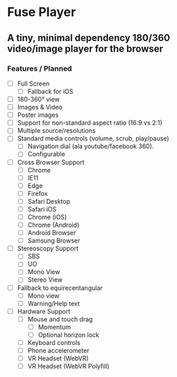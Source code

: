# Fuse Player
## A tiny, minimal dependency 180/360 video/image player for the browser
### Features / Planned

* [ ] Full Screen
  * [ ] Fallback for iOS
* [ ] 180-360° view
* [ ] Images & Video
* [ ] Poster images
* [ ] Support for non-standard aspect ratio (16:9 vs 2:1)
* [ ] Multiple source/resolutions
* [ ] Standard media controls (volume, scrub, play/pause)
  * [ ] Navigation dial (ala youtube/facebook 360).
  * [ ] Configurable
* [ ] Cross Browser Support
  * [ ] Chrome
  * [ ] IE11
  * [ ] Edge
  * [ ] Firefox
  * [ ] Safari Desktop
  * [ ] Safari iOS
  * [ ] Chrome (iOS)
  * [ ] Chrome (Android)
  * [ ] Android Browser
  * [ ] Samsung Browser
* [ ] Stereoscopy Support
  * [ ] SBS
  * [ ] UO
  * [ ] Mono View
  * [ ] Stereo View
* [ ] Fallback to equirecentangular
  * [ ] Mono view
  * [ ] Warning/Help text
* [ ] Hardware Support
  * [ ] Mouse and touch drag
    * [ ] Momentum
    * [ ] Optional horizon lock
  * [ ] Keyboard controls
  * [ ] Phone accelerometer 
  * [ ] VR Headset (WebVR)
  * [ ] VR Headset (WebVR Polyfill)
